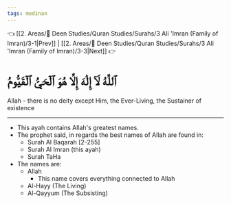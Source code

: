 ```yaml
---
tags: medinan
---
```


👈 [[2. Areas/🕋 Deen Studies/Quran Studies/Surahs/3 Ali 'Imran (Family of Imran)/3-1|Prev]] | [[2. Areas/🕋 Deen Studies/Quran Studies/Surahs/3 Ali 'Imran (Family of Imran)/3-3|Next]] 👉

# ٱللَّهُ لَآ إِلَٰهَ إِلَّا هُوَ ٱلۡحَيُّ ٱلۡقَيُّومُ

Allah - there is no deity except Him, the Ever-Living, the Sustainer of existence

---
- This ayah contains Allah's greatest names.
- The prophet said, in regards the best names of Allah are found in:
	- Surah Al Baqarah [2-255]
	- Surah Al Imran (this ayah)
	- Surah TaHa
- The names are:
	- Allah
		- This name covers everything connected to Allah 
	- Al-Hayy (The Living)
	- Al-Qayyum (The Subsisting)
